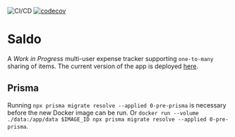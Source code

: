 ![CI/CD](https://github.com/tomjtoth/saldo/actions/workflows/deploy.yml/badge.svg)
[![codecov](https://codecov.io/gh/tomjtoth/saldo/graph/badge.svg?token=WKBLAW4XKP)](https://codecov.io/gh/tomjtoth/saldo)

# Saldo

A _Work in Progress_ multi-user expense tracker supporting `one-to-many` sharing of items. The current version of the app is deployed [here](https://saldo.ttj.hu).

## Prisma

Running `npx prisma migrate resolve --applied 0-pre-prisma` is necessary before the new Docker image can be run.
Or `docker run --volume ./data:/app/data $IMAGE_ID npx prisma migrate resolve --applied 0-pre-prisma`.
